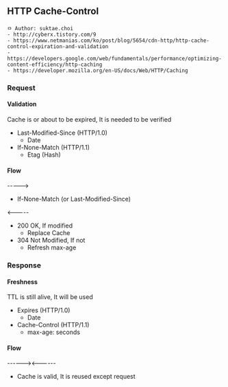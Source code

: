 ## HTTP Cache-Control

```
ㅁ Author: suktae.choi
- http://cyberx.tistory.com/9
- https://www.netmanias.com/ko/post/blog/5654/cdn-http/http-cache-control-expiration-and-validation
- https://developers.google.com/web/fundamentals/performance/optimizing-content-efficiency/http-caching
- https://developer.mozilla.org/en-US/docs/Web/HTTP/Caching
```

### Request
#### Validation
Cache is or about to be expired, It is needed to be verified

- Last-Modified-Since (HTTP/1.0)
  - Date
- If-None-Match (HTTP/1.1)
  - Etag (Hash)

#### Flow
----->
- If-None-Match (or Last-Modified-Since)

<-----
- 200 OK, If modified
  - Replace Cache
- 304 Not Modified, If not
  - Refresh max-age

### Response
#### Freshness
TTL is still alive, It will be used

- Expires (HTTP/1.0)
  - Date
- Cache-Control (HTTP/1.1)
  - max-age: seconds

#### Flow
------><------
- Cache is valid, It is reused except request
